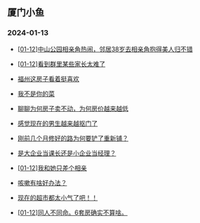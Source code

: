 ## 厦门小鱼 
### 2024-01-13

+ [[01-12]中山公园相亲角热闹，邻居38岁去相亲角抱得美人归不错](http://bbs.xmfish.com/read-htm-tid-18134188.html)

+ [[01-12]看到群里某些家长太难了](http://bbs.xmfish.com/read-htm-tid-18134121.html)

+ [福州这房子看着挺喜欢](http://bbs.xmfish.com/read-htm-tid-18134303.html)

+ [我不是你的菜](http://bbs.xmfish.com/read-htm-tid-18134273.html)

+ [聊聊为何房子卖不动，为何房价越来越低](http://bbs.xmfish.com/read-htm-tid-18134245.html)

+ [感觉现在的男生越来越抠门了](http://bbs.xmfish.com/read-htm-tid-18134296.html)

+ [刚前几个月修好的路为何要铲了重新铺？](http://bbs.xmfish.com/read-htm-tid-18134249.html)

+ [是大企业当课长还是小企业当经理？](http://bbs.xmfish.com/read-htm-tid-18134362.html)

+ [[01-12]我和她只差个相亲](http://bbs.xmfish.com/read-htm-tid-18134399.html)

+ [咳嗽有啥好办法？](http://bbs.xmfish.com/read-htm-tid-18134146.html)

+ [现在的超市都太小气了吧！！](http://bbs.xmfish.com/read-htm-tid-18134307.html)

+ [[01-12]同人不同命。6套房确实不算啥。](http://bbs.xmfish.com/read-htm-tid-18134352.html)

